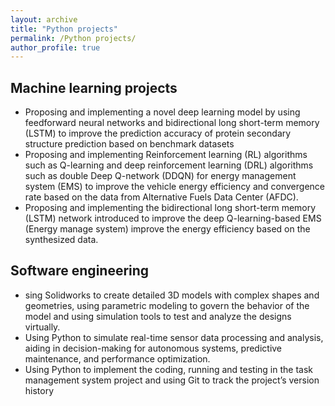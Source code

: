 ```yaml
---
layout: archive
title: "Python projects"
permalink: /Python projects/
author_profile: true
---
```


##  Machine learning projects

*  Proposing and implementing a novel deep learning model by using feedforward neural networks and bidirectional long short-term memory (LSTM) to improve the prediction accuracy of protein secondary structure prediction based on benchmark datasets
* Proposing and implementing Reinforcement learning (RL) algorithms such as Q-learning and deep
reinforcement learning (DRL) algorithms such as double Deep Q-network (DDQN) for energy management system (EMS) to improve the vehicle energy efficiency and convergence rate based on the data from Alternative Fuels Data Center (AFDC).
* Proposing and implementing the bidirectional long short-term memory (LSTM) network introduced to improve the deep Q-learning-based EMS (Energy manage system) improve the energy efficiency based on the synthesized data.
##   Software engineering
* sing Solidworks to create detailed 3D models with complex shapes and geometries, using parametric modeling to govern the behavior of the model and using simulation tools to test and analyze the designs virtually.
* Using Python to simulate real-time sensor data processing and analysis, aiding in decision-making for autonomous systems, predictive maintenance, and performance optimization.
* Using Python to implement the coding, running and testing in the task management system project and using Git to track the project’s version history


